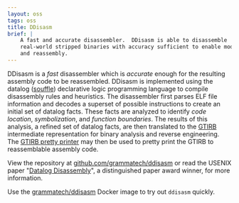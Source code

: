```yaml
---
layout: oss
tags: oss
title: DDisasm
brief: |
    A fast and accurate disassembler.  DDisasm is able to disassemble
    real-world stripped binaries with accuracy sufficient to enable modification
    and reassembly.
---
```


DDisasm is a *fast* disassembler which is *accurate* enough for the
resulting assembly code to be reassembled.  DDisasm is implemented
using the datalog ([souffle](https://github.com/souffle-lang/souffle))
declarative logic programming language to compile disassembly rules
and heuristics.  The disassembler first parses ELF file information
and decodes a superset of possible instructions to create an initial
set of datalog facts.  These facts are analyzed to identify *code
location*, *symbolization*, and *function boundaries*.  The results of
this analysis, a refined set of datalog facts, are then translated to
the [GTIRB](https://github.com/grammatech/gtirb) intermediate
representation for binary analysis and reverse engineering.  The
[GTIRB pretty printer](https://github.com/grammatech/gtirb-pprinter)
may then be used to pretty print the GTIRB to reassemblable assembly
code.

View the repository at [github.com/grammatech/ddisasm][] or read the
USENIX paper "[Datalog Disassembly][]", a distinguished paper award
winner, for more information.

[github.com/grammatech/ddisasm]: https://github.com/grammatech/ddisasm
[Datalog Disassembly]: https://www.usenix.org/conference/usenixsecurity20/presentation/flores-montoya

Use the [grammatech/ddisasm](https://hub.docker.com/r/grammatech/ddisasm)
Docker image to try out `ddisasm` quickly.
